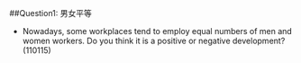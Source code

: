 \#\#Question1: 男女平等

* Nowadays, some workplaces tend to employ equal numbers of men and women workers. Do you think it is a positive or negative development? \(110115\)


